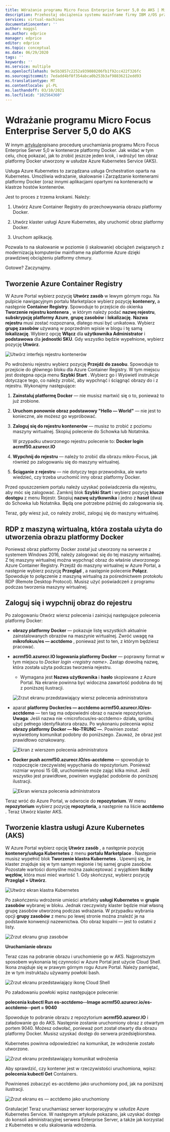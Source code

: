```yaml
---
title: Wdrażanie programu Micro Focus Enterprise Server 5,0 do AKS | Microsoft Docs
description: Przehostaj obciążenia systemu mainframe firmy IBM z/OS przy użyciu środowiska deweloperskiego i testowego na maszynach wirtualnych platformy Azure.
services: virtual-machines
documentationcenter: ''
author: maggsl
ms.author: edprice
manager: edprice
editor: edprice
ms.topic: conceptual
ms.date: 06/29/2020
tags: ''
keywords: ''
ms.service: multiple
ms.openlocfilehash: 9e5b3857c2252a939080206fb1f92cc422f326fc
ms.sourcegitcommit: 7edadd4bf8f354abca0b253b3af98836212edd93
ms.translationtype: MT
ms.contentlocale: pl-PL
ms.lasthandoff: 03/10/2021
ms.locfileid: "102564360"
---
```

# <a name="deploy-micro-focus-enterprise-server-50-to-aks"></a>Wdrażanie programu Micro Focus Enterprise Server 5,0 do AKS

W innym [artykule](./run-enterprise-server-container.md)opisano procedurę uruchamiania programu Micro Focus Enterprise Server 5,0 w kontenerze platformy Docker. Jak widać w tym celu, chcę pokazać, jak to zrobić jeszcze jeden krok, i wdrożyć ten obraz platformy Docker utworzony w usłudze Azure Kubernetes Service (AKS).

Usługa Azure Kubernetes to zarządzana usługa Orchestration oparta na Kubernetes. Umożliwia wdrażanie, skalowanie i Zarządzanie kontenerami platformy Docker (oraz innymi aplikacjami opartymi na kontenerach) w klastrze hostów kontenerów.

Jest to proces z trzema krokami. Należy:

1.  Utwórz Azure Container Registry do przechowywania obrazu platformy Docker.

2.  Utwórz klaster usługi Azure Kubernetes, aby uruchomić obraz platformy Docker.

3.  Uruchom aplikację.

Pozwala to na skalowanie w poziomie (i skalowanie) obciążeń związanych z modernizacją komputerów mainframe na platformie Azure dzięki prawdziwej obciążeniu platformy chmury.

Gotowe? Zaczynajmy.

## <a name="create-the-azure-container-registry"></a>Tworzenie Azure Container Registry

W Azure Portal wybierz pozycję **Utwórz zasób** w lewym górnym rogu. Na pulpicie nawigacyjnym portalu Marketplace wybierz pozycję **kontenery,** a następnie **Container Registry**. Spowoduje to przejście do okienka **Tworzenie rejestru kontenera** , w którym należy podać **nazwę rejestru**, **subskrypcję platformy Azure**, **grupę zasobów** i **lokalizację**. **Nazwa rejestru** musi zostać rozpoznana, dlatego musi być unikatowa. Wybierz **grupę zasobów** używaną w poprzednim wpisie w blogu i tę samą **lokalizację**. Wybierz opcję **Włącz** dla **użytkownika Administrator** i **podstawowa** dla **jednostki SKU**. Gdy wszystko będzie wypełnione, wybierz pozycję **Utwórz**.

![Utwórz interfejs rejestru kontenerów](media/deploy-image-1.png)

Po wdrożeniu rejestru wybierz pozycję **Przejdź do zasobu**. Spowoduje to przejście do głównego bloku dla Azure Container Registry. W tym miejscu jest dostępna opcja menu **Szybki Start** . Wybierz go i Wyświetl instrukcje dotyczące tego, co należy zrobić, aby wypchnąć i ściągnąć obrazy do i z rejestru. Wykonajmy następujące:

1.  **Zainstaluj platformę Docker** — nie musisz martwić się o to, ponieważ to już zrobione.

2.  **Uruchom ponownie obraz podstawowy "Hello — World"** — nie jest to konieczne, ale możesz go wypróbować.

3.  **Zaloguj się do rejestru kontenerów** — musisz to zrobić z poziomu maszyny wirtualnej. Skopiuj polecenie do Schowka lub Notatnika.

    W przypadku utworzonego rejestru polecenie to: **Docker login acrmf50.azurecr.IO**

4.  **Wypchnij do rejestru** — należy to zrobić dla obrazu mikro-Focus, jak również po zalogowaniu się do maszyny wirtualnej.

5.  **Ściąganie z rejestru** — nie dotyczy tego przewodnika, ale warto wiedzieć, czy trzeba uruchomić inny obraz platformy Docker.

Przed opuszczeniem portalu należy uzyskać poświadczenia dla rejestru, aby móc się zalogować. Zamknij blok **Szybki Start** i wybierz pozycję **klucze dostępu** z menu Rejestr. Skopiuj **nazwę użytkownika** i jedno z **haseł** (dwa) do Schowka lub Notatnika. Będą one potrzebne później do zalogowania się.

Teraz, gdy wiesz już, co należy zrobić, zaloguj się do maszyny wirtualnej.

## <a name="rdp-to-the-virtual-machine-you-used-to-create-the-docker-image"></a>RDP z maszyną wirtualną, która została użyta do utworzenia obrazu platformy Docker

Ponieważ obraz platformy Docker został już utworzony na serwerze z systemem Windows 2016, należy zalogować się do tej maszyny wirtualnej. Z tej maszyny wirtualnej można wypchnąć obraz do właśnie utworzonego Azure Container Registry. Przejdź do maszyny wirtualnej w Azure Portal, a następnie wybierz pozycję **Przegląd** , a następnie polecenie **Połącz**. Spowoduje to połączenie z maszyną wirtualną za pośrednictwem protokołu RDP (Remote Desktop Protocol). Musisz użyć poświadczeń z programu podczas tworzenia maszyny wirtualnej.

## <a name="log-in-and-push-the-image-to-the-registry"></a>Zaloguj się i wypchnij obraz do rejestru

Po zalogowaniu Otwórz wiersz polecenia i zainicjuj następujące polecenia platformy Docker:

-   **obrazy platformy Docker** — pokazuje listę wszystkich aktualnie zainstalowanych obrazów na maszynie wirtualnej. Zwróć uwagę na **mikrofokus/es — acctdemo** , ponieważ jest to ten, z którym będziesz pracować.

-   **acrmf50.azurecr.IO logowania platformy Docker** — poprawny format w tym miejscu to *Docker login \<registry name\>*. Zastąp dowolną nazwę, która została użyta podczas tworzenia rejestru.

    -   Wymagana jest **Nazwa użytkownika** i **hasło** skopiowane z Azure Portal. Na ekranie powinna być widoczna zawartość podobna do tej z poniższej ilustracji.

    ![Zrzut ekranu przedstawiający wiersz polecenia administratora](media/deploy-image-2.png)

-   aparat **platformy Docker/es — acctdemo acrmf50.azurecr.IO/es-acctdemo** — ten tag ma odpowiedni obraz o nazwie repozytorium. **Uwaga**: Jeśli nazwa nie \<microfocus/es-acctdemo\> działa, spróbuj użyć pełnego identyfikatora obrazu. Po wykonaniu polecenia wpisz **obrazy platformy Docker — No-TRUNC —**. Powinien zostać wyświetlony komunikat podobny do poniższego. Zauważ, że obraz jest prawidłowo oznakowany.

    ![Ekran z wierszem polecenia administratora](media/deploy-image-3.png)

-   **Docker push acrmf50.azurecr.IO/es-acctdemo** — spowoduje to rozpoczęcie rzeczywistej wypychania do repozytorium. Ponieważ rozmiar wynosi 15 GB, uruchomienie może zająć kilka minut. Jeśli wszystko jest prawidłowe, powinien wyglądać podobnie do poniższej ilustracji.

    ![Ekran wiersza polecenia administratora](media/deploy-image-4.png)

Teraz wróć do Azure Portal, w odwrocie do **repozytorium**. W menu **repozytorium** wybierz pozycję **repozytoria**, a następnie na liście **acctdemo** . Teraz Utwórz klaster AKS.

## <a name="create-the-azure-kubernetes-aks-cluster"></a>Tworzenie klastra usługi Azure Kubernetes (AKS)

W Azure Portal wybierz opcję **Utwórz zasób** , a następnie pozycję **kontenery/usługa Kubernetes** z menu **portalu Marketplace** . Następnie musisz wypełnić blok **Tworzenie klastra Kubernetes** . Upewnij się, że klaster znajduje się w tym samym regionie i tej samej grupie zasobów. Pozostałe wartości domyślne można zaakceptować z wyjątkiem **liczby węzłów,** która musi mieć wartość 1. Gdy skończysz, wybierz pozycję **Przegląd + Utwórz**.

![Utwórz ekran klastra Kubernetes](media/deploy-image-5.png)

Po zakończeniu wdrożenie umieści artefakty **usługi Kubernetes** w **grupie zasobów** wybranej w bloku. Jednak rzeczywisty klaster będzie miał własną grupę zasobów utworzoną podczas wdrażania. W przypadku wybrania opcji **grupy zasobów** z menu po lewej stronie można znaleźć je na podstawie konwencji nazewnictwa. Oto obraz kopalni — jest to ostatni z listy.

![Zrzut ekranu grup zasobów](media/deploy-image-6.png)

**Uruchamianie obrazu**

Teraz czas na pobranie obrazu i uruchomienie go w AKS. Najprostszym sposobem wykonania tej czynności w Azure Portal jest użycie Cloud Shell. Ikona znajduje się w prawym górnym rogu Azure Portal. Należy pamiętać, że w tym instruktażu używamy powłoki bash.

![Zrzut ekranu przedstawiający ikonę Cloud Shell](media/deploy-image-7.png)

Po załadowaniu powłoki wpisz następujące polecenie:

**polecenia kubectl Run es-acctdemo--Image acrmf50.azurecr.io/es-acctdemo--port = 9040**

Spowoduje to pobranie obrazu z repozytorium **acrmf50.azurecr.IO** i załadowanie go do AKS. Następnie zostanie uruchomiony obraz z otwartym portem 9040. Możesz odwołać, ponieważ port został otwarty dla obrazu platformy Docker. Musisz uzyskać dostęp do serwera przedsiębiorstwa.

Kubernetes powinna odpowiedzieć na komunikat, że wdrożenie zostało utworzone.

![Zrzut ekranu przedstawiający komunikat wdrożenia](media/deploy-image-8.jpg)

Aby sprawdzić, czy kontener jest w rzeczywistości uruchomiona, wpisz: **polecenia kubectl Get** Containers.

Powinieneś zobaczyć es-acctdemo jako uruchomiony pod, jak na poniższej ilustracji.

![Zrzut ekranu es — acctdemo jako uruchomiony](media/deploy-image-9.png)

Gratulacje! Teraz uruchamiasz serwer korporacyjny w usłudze Azure Kubernetes Service. W następnym artykule pokazano, jak uzyskać dostęp do konsoli administracyjnej serwera Enterprise Server, a także jak korzystać z Kubernetes w celu skalowania wdrożenia.
